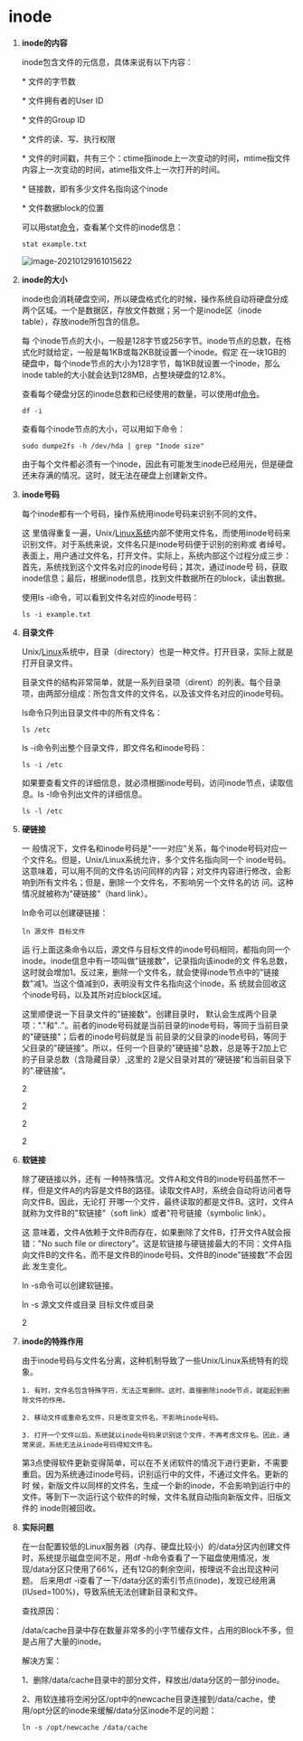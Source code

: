 # inode

1. **inode的内容**

   inode包含文件的元信息，具体来说有以下内容：

   \* 文件的字节数

   \* 文件拥有者的User ID

   \* 文件的Group ID

   \* 文件的读、写、执行权限

   \* 文件的时间戳，共有三个：ctime指inode上一次变动的时间，mtime指文件内容上一次变动的时间，atime指文件上一次打开的时间。

   \* 链接数，即有多少文件名指向这个inode

   \* 文件数据block的位置

   可以用stat[命令](https://www.linuxcool.com/)，查看某个文件的inode信息：

   ```shell
   stat example.txt
   ```

   ![image-20210129161015622](E:\learn\git\repository\笔记\java-note\运维\linux\img\image-20210129161015622.png)

2. **inode的大小**

   inode也会消耗硬盘空间，所以硬盘格式化的时候，操作系统自动将硬盘分成两个区域。一个是数据区，存放文件数据；另一个是inode区（inode table），存放inode所包含的信息。

   每 个inode节点的大小，一般是128字节或256字节。inode节点的总数，在格式化时就给定，一般是每1KB或每2KB就设置一个inode。假定 在一块1GB的硬盘中，每个inode节点的大小为128字节，每1KB就设置一个inode，那么inode table的大小就会达到128MB，占整块硬盘的12.8%。

   查看每个硬盘分区的inode总数和已经使用的数量，可以使用df[命令](https://www.linuxcool.com/)。

   ```
   df -i
   ```

   查看每个inode节点的大小，可以用如下命令：

   ```
   sudo dumpe2fs -h /dev/hda | grep "Inode size"
   ```

   由于每个文件都必须有一个inode，因此有可能发生inode已经用光，但是硬盘还未存满的情况。这时，就无法在硬盘上创建新文件。

3. **inode号码**

   每个inode都有一个号码，操作系统用inode号码来识别不同的文件。

   这 里值得重复一遍，Unix/[Linux系统](https://www.linuxprobe.com/)内部不使用文件名，而使用inode号码来识别文件。对于系统来说，文件名只是inode号码便于识别的别称或 者绰号。表面上，用户通过文件名，打开文件。实际上，系统内部这个过程分成三步：首先，系统找到这个文件名对应的inode号码；其次，通过inode号 码，获取inode信息；最后，根据inode信息，找到文件数据所在的block，读出数据。

   使用ls -i命令，可以看到文件名对应的inode号码：

   ```
   ls -i example.txt
   ```

4. **目录文件**

   Unix/[Linux](https://www.linuxprobe.com/)系统中，目录（directory）也是一种文件。打开目录，实际上就是打开目录文件。

   目录文件的结构非常简单，就是一系列目录项（dirent）的列表。每个目录项，由两部分组成：所包含文件的文件名，以及该文件名对应的inode号码。

   ls命令只列出目录文件中的所有文件名：

   ```
   ls /etc
   ```

   ls -i命令列出整个目录文件，即文件名和inode号码：

   ```
   ls -i /etc
   ```

   如果要查看文件的详细信息，就必须根据inode号码，访问inode节点，读取信息。ls -l命令列出文件的详细信息。

   ```
   ls -l /etc
   ```

   

5. **硬链接**

   一 般情况下，文件名和inode号码是"一一对应"关系，每个inode号码对应一个文件名。但是，Unix/Linux系统允许，多个文件名指向同一个 inode号码。这意味着，可以用不同的文件名访问同样的内容；对文件内容进行修改，会影响到所有文件名；但是，删除一个文件名，不影响另一个文件名的访 问。这种情况就被称为"硬链接"（hard link）。

   ln命令可以创建硬链接：

   ```
   ln 源文件 目标文件
   ```

   运 行上面这条命令以后，源文件与目标文件的inode号码相同，都指向同一个inode。inode信息中有一项叫做"链接数"，记录指向该inode的文 件名总数，这时就会增加1。反过来，删除一个文件名，就会使得inode节点中的"链接数"减1。当这个值减到0，表明没有文件名指向这个inode，系 统就会回收这个inode号码，以及其所对应block区域。

   这里顺便说一下目录文件的"链接数"。创建目录时， 默认会生成两个目录项："."和".."。前者的inode号码就是当前目录的inode号码，等同于当前目录的"硬链接"；后者的inode号码就是当 前目录的父目录的inode号码，等同于父目录的"硬链接"。所以，任何一个目录的"硬链接"总数，总是等于2加上它的子目录总数（含隐藏目录）,这里的 2是父目录对其的“硬链接”和当前目录下的".硬链接“。

   2

   2

   2

   2

6. **软链接**

   除了硬链接以外，还有 一种特殊情况。文件A和文件B的inode号码虽然不一样，但是文件A的内容是文件B的路径。读取文件A时，系统会自动将访问者导向文件B。因此，无论打 开哪一个文件，最终读取的都是文件B。这时，文件A就称为文件B的"软链接"（soft link）或者"符号链接（symbolic link）。

   这 意味着，文件A依赖于文件B而存在，如果删除了文件B，打开文件A就会报错："No such file or directory"。这是软链接与硬链接最大的不同：文件A指向文件B的文件名，而不是文件B的inode号码，文件B的inode"链接数"不会因此 发生变化。

   ln -s命令可以创建软链接。

   ln -s 源文文件或目录 目标文件或目录

   2

7. **inode的特殊作用**

   由于inode号码与文件名分离，这种机制导致了一些Unix/Linux系统特有的现象。

   ```
   1. 有时，文件名包含特殊字符，无法正常删除。这时，直接删除inode节点，就能起到删除文件的作用。
   
   2. 移动文件或重命名文件，只是改变文件名，不影响inode号码。
   
   3. 打开一个文件以后，系统就以inode号码来识别这个文件，不再考虑文件名。因此，通常来说，系统无法从inode号码得知文件名。
   ```

   第3点使得软件更新变得简单，可以在不关闭软件的情况下进行更新，不需要重启。因为系统通过inode号码，识别运行中的文件，不通过文件名。更新的时 候，新版文件以同样的文件名，生成一个新的inode，不会影响到运行中的文件。等到下一次运行这个软件的时候，文件名就自动指向新版文件，旧版文件的 inode则被回收。

8. **实际问题**

   在一台配置较低的Linux服务器（内存、硬盘比较小）的/data分区内创建文件时，系统提示磁盘空间不足，用df -h命令查看了一下磁盘使用情况，发现/data分区只使用了66%，还有12G的剩余空间，按理说不会出现这种问题。 后来用df -i查看了一下/data分区的索引节点(inode)，发现已经用满(IUsed=100%)，导致系统无法创建新目录和文件。

   查找原因：

   /data/cache目录中存在数量非常多的小字节缓存文件，占用的Block不多，但是占用了大量的inode。

   解决方案：

   1、删除/data/cache目录中的部分文件，释放出/data分区的一部分inode。

   2、用软连接将空闲分区/opt中的newcache目录连接到/data/cache，使用/opt分区的inode来缓解/data分区inode不足的问题：

   ```
   ln -s /opt/newcache /data/cache
   ```

